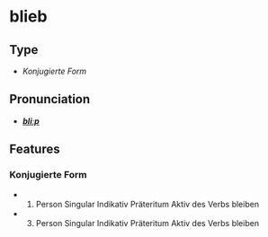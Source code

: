 # blieb
## Type
- _Konjugierte Form_
## Pronunciation
- **_[bliːp](https://commons.wikimedia.org/wiki/File:De-blieb.ogg)_**
## Features
### Konjugierte Form
- 1. Person Singular Indikativ Präteritum Aktiv des Verbs bleiben
- 3. Person Singular Indikativ Präteritum Aktiv des Verbs bleiben
